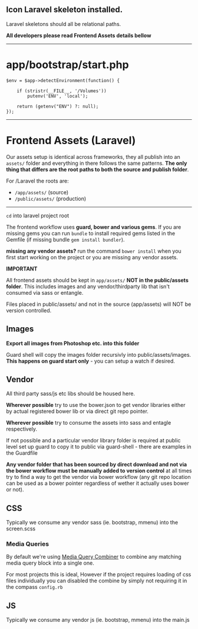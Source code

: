 ## Icon Laravel skeleton installed.

Laravel skeletons should all be relational paths.


**All developers please read Frontend Assets details bellow**

---

# app/bootstrap/start.php

```
$env = $app->detectEnvironment(function() {

    if (stristr(__FILE__, '/Volumes'))
        putenv('ENV', 'local');

    return (getenv("ENV") ?: null);
});
```

---

# Frontend Assets (Laravel)

Our assets setup is identical across frameworks, they all publish into an `assets/` folder and everything in there follows the same patterns. **The only thing that differs are the root paths to both the source and publish folder**.

For /Laravel the roots are:

* `/app/assets/` (source)
* `/public/assets/` (production)

---

`cd` into laravel project root

The frontend workflow uses **guard, bower and various gems**. If you are missing gems
you can run `bundle` to install required gems listed in the Gemfile (if missing bundle `gem install bundler`).

**missing any vendor assets?**
run the command `bower install` when you first start working on the project or you are missing any vendor assets.


**IMPORTANT**

All frontend assets should be kept in `app/assets/` **NOT in the public/assets folder**.
This includes images and any vendor/thirdparty lib that isn't consumed via sass or entangle.

Files placed in public/assets/ and not in the source (app/assets) will NOT be version controlled.

## Images

**Export all images from Photoshop etc. into this folder**

Guard shell will copy the images folder recursivly into public/assets/images. **This happens on guard start only** - you can setup a watch if desired.

## Vendor

All third party sass/js etc libs should be housed here.

**Wherever possible** try to use the bower.json to get vendor libraries either by actual registered bower lib or via direct git repo pointer.

**Wherever possible** try to consume the assets into sass and entagle respectively.

If not possible and a particular vendor library folder is required at public level set up guard to copy it to public via guard-shell - there are examples in the Guardfile 

**Any vendor folder that has been sourced by direct download and not via the bower workflow must be manually added to version control** at all times try to find a way to get the vendor via bower workflow (any git repo location can be used as a bower pointer regardless of wether it actually uses bower or not).

## CSS

Typically we consume any vendor sass (ie. bootstrap, mmenu) into the screen.scss

### Media Queries

By default we're using [Media Query Combiner](https://github.com/aaronjensen/sass-media_query_combiner) to combine any matching media query block into a single one. 

For most projects this is ideal, However if the project requires loading of css files individually you can disabled the combine by simply not requiring it in the compass `config.rb`

## JS

Typically we consume any vendor js (ie. bootstrap, mmenu) into the main.js
